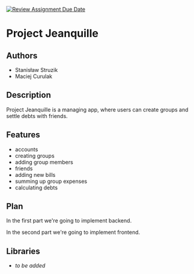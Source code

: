 [![Review Assignment Due Date](https://classroom.github.com/assets/deadline-readme-button-22041afd0340ce965d47ae6ef1cefeee28c7c493a6346c4f15d667ab976d596c.svg)](https://classroom.github.com/a/M0kyOMLZ)
# Project Jeanquille

## Authors
- Stanisław Struzik
- Maciej Curulak

## Description
Project Jeanquille is a managing app, where users can create groups and settle debts with friends.

## Features
- accounts
- creating groups
- adding group members
- friends
- adding new bills
- summing up group expenses
- calculating debts

## Plan
In the first part we're going to implement backend.

In the second part we're going to implement frontend.

## Libraries
- *to be added*
